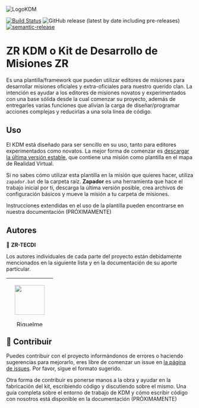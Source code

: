 ![LogoKDM](https://raw.githubusercontent.com/ZR-TECDI/ZR_KDM/master/extras/kdm_logo.png)

[![Build Status](https://travis-ci.org/ZR-TECDI/ZR_KDM.svg?branch=master)](https://travis-ci.org/ZR-TECDI/ZR_KDM) ![GitHub release (latest by date including pre-releases)](https://img.shields.io/github/v/release/ZR-TECDI/ZR_KDM?include_prereleases) [![semantic-release](https://img.shields.io/badge/%20%20%F0%9F%93%A6%F0%9F%9A%80-semantic--release-e10079.svg)](https://github.com/semantic-release/semantic-release)

# ZR KDM o Kit de Desarrollo de Misiones ZR

Es una plantilla/framework que pueden utilizar editores de misiones para desarrollar misiones oficiales y extra-oficiales para nuestro querido clan. La intención es ayudar a los editores de misiones novatos y experimentados con una base sólida desde la cual comenzar su proyecto, además de entregarles varias funciones que alivian la carga de diseñar/programar acciones complejas y reducirlas a una sola línea de código.

## Uso

El KDM está diseñado para ser sencillo en su uso, tanto para editores experimentados como novatos. La mejor forma de comenzar es [descargar la última versión estable](https://github.com/ZR-TECDI/ZR_KDM/releases), que contiene una misión como plantilla en el mapa de Realidad Virtual. 

Si no sabes cómo utilizar esta plantilla en la misión que quieres hacer, utiliza ``zapador.bat`` de la carpeta raíz. **Zapador** es una herramienta que hace el trabajo inicial por ti, descarga la última versión posible, crea archivos de configuración básicos y mueve la misión a tu carpeta de misiones.

Instrucciones extendidas en el uso de la plantilla pueden encontrarse en nuestra documentación (PRÓXIMAMENTE)

## Autores

👤 **ZR-TECDI**

Los autores individuales de cada parte del proyecto están debidamente mencionados en la siguiente lista y en la documentación de su aporte particular.

<!-- Lista de colaboradores -->
<table style="height: 130px; margin-left: auto; margin-right: auto;" width="120">
<tbody>
<tr>
<td style="width: 110px;">
<p style="text-align: center;"><img src="https://github.com/corp-0.png?size=80" alt="" width="80" height="80" /></p>
<p style="text-align: center;"><a title="Enlace a github" href="https://github.com/corp-0" target="_blank" rel="noopener">Riquelme</a></p>
</td>
</tr>
</tbody>
</table>

## 🤝 Contribuir

Puedes contribuir con el proyecto informándonos de errores o haciendo sugerencias para mejorarlo, eres libre de comenzar un issue en [la página de issues](github.com/ZR-TECDI/ZR_KDM/issues). Por favor, sigue el formato sugerido.

Otra forma de contribuir es ponerse manos a la obra y ayudar en la fabricación del kit, escribiendo código y discutiendo sobre el mismo. Una guía completa sobre el entorno de trabajo de KDM y cómo escribir código con nosotros está disponible en la documentación (PRÓXIMAMENTE)
